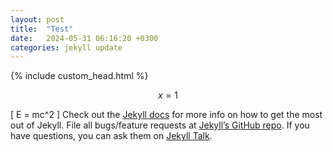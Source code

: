 ```yaml
---
layout: post
title:  "Test"
date:   2024-05-31 06:16:20 +0300
categories: jekyll update
---
```


{% include custom_head.html %}

$$
x = 1
$$


\[
E = mc^2 
\]
Check out the [Jekyll docs][jekyll-docs] for more info on how to get the most out of Jekyll. File all bugs/feature requests at [Jekyll’s GitHub repo][jekyll-gh]. If you have questions, you can ask them on [Jekyll Talk][jekyll-talk].

[jekyll-docs]: https://jekyllrb.com/docs/home
[jekyll-gh]:   https://github.com/jekyll/jekyll
[jekyll-talk]: https://talk.jekyllrb.com/
